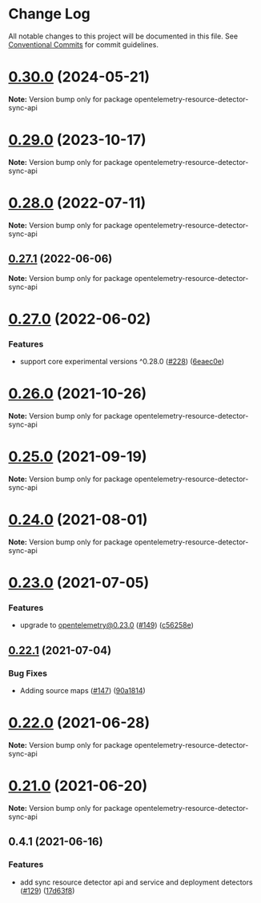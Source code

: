 # Change Log

All notable changes to this project will be documented in this file.
See [Conventional Commits](https://conventionalcommits.org) for commit guidelines.

# [0.30.0](https://github.com/aspecto-io/opentelemetry-ext-js/compare/opentelemetry-resource-detector-sync-api@0.29.0...opentelemetry-resource-detector-sync-api@0.30.0) (2024-05-21)

**Note:** Version bump only for package opentelemetry-resource-detector-sync-api





# [0.29.0](https://github.com/aspecto-io/opentelemetry-ext-js/compare/opentelemetry-resource-detector-sync-api@0.28.0...opentelemetry-resource-detector-sync-api@0.29.0) (2023-10-17)

**Note:** Version bump only for package opentelemetry-resource-detector-sync-api





# [0.28.0](https://github.com/aspecto-io/opentelemetry-ext-js/compare/opentelemetry-resource-detector-sync-api@0.27.1...opentelemetry-resource-detector-sync-api@0.28.0) (2022-07-11)

**Note:** Version bump only for package opentelemetry-resource-detector-sync-api





## [0.27.1](https://github.com/aspecto-io/opentelemetry-ext-js/compare/opentelemetry-resource-detector-sync-api@0.27.0...opentelemetry-resource-detector-sync-api@0.27.1) (2022-06-06)

**Note:** Version bump only for package opentelemetry-resource-detector-sync-api





# [0.27.0](https://github.com/aspecto-io/opentelemetry-ext-js/compare/opentelemetry-resource-detector-sync-api@0.26.0...opentelemetry-resource-detector-sync-api@0.27.0) (2022-06-02)


### Features

* support core experimental versions ^0.28.0 ([#228](https://github.com/aspecto-io/opentelemetry-ext-js/issues/228)) ([6eaec0e](https://github.com/aspecto-io/opentelemetry-ext-js/commit/6eaec0e6509edf066c6feb63504d4e9dd309c5ae))





# [0.26.0](https://github.com/aspecto-io/opentelemetry-ext-js/compare/opentelemetry-resource-detector-sync-api@0.25.0...opentelemetry-resource-detector-sync-api@0.26.0) (2021-10-26)

**Note:** Version bump only for package opentelemetry-resource-detector-sync-api





# [0.25.0](https://github.com/aspecto-io/opentelemetry-ext-js/compare/opentelemetry-resource-detector-sync-api@0.24.0...opentelemetry-resource-detector-sync-api@0.25.0) (2021-09-19)

**Note:** Version bump only for package opentelemetry-resource-detector-sync-api





# [0.24.0](https://github.com/aspecto-io/opentelemetry-ext-js/compare/opentelemetry-resource-detector-sync-api@0.23.0...opentelemetry-resource-detector-sync-api@0.24.0) (2021-08-01)

**Note:** Version bump only for package opentelemetry-resource-detector-sync-api





# [0.23.0](https://github.com/aspecto-io/opentelemetry-ext-js/compare/opentelemetry-resource-detector-sync-api@0.22.1...opentelemetry-resource-detector-sync-api@0.23.0) (2021-07-05)


### Features

* upgrade to opentelemetry@0.23.0 ([#149](https://github.com/aspecto-io/opentelemetry-ext-js/issues/149)) ([c56258e](https://github.com/aspecto-io/opentelemetry-ext-js/commit/c56258eba8885fa7ac9a2d26e4860c30f33fe513))





## [0.22.1](https://github.com/aspecto-io/opentelemetry-ext-js/compare/opentelemetry-resource-detector-sync-api@0.22.0...opentelemetry-resource-detector-sync-api@0.22.1) (2021-07-04)


### Bug Fixes

* Adding source maps ([#147](https://github.com/aspecto-io/opentelemetry-ext-js/issues/147)) ([90a1814](https://github.com/aspecto-io/opentelemetry-ext-js/commit/90a1814f30b1fbc78a10e6f9e2f7acd7d798e53a))





# [0.22.0](https://github.com/aspecto-io/opentelemetry-ext-js/compare/opentelemetry-resource-detector-sync-api@0.21.0...opentelemetry-resource-detector-sync-api@0.22.0) (2021-06-28)

**Note:** Version bump only for package opentelemetry-resource-detector-sync-api





# [0.21.0](https://github.com/aspecto-io/opentelemetry-ext-js/compare/opentelemetry-resource-detector-sync-api@0.4.1...opentelemetry-resource-detector-sync-api@0.21.0) (2021-06-20)

**Note:** Version bump only for package opentelemetry-resource-detector-sync-api





## 0.4.1 (2021-06-16)


### Features

* add sync resource detector api and service and deployment detectors ([#129](https://github.com/aspecto-io/opentelemetry-ext-js/issues/129)) ([17d63f8](https://github.com/aspecto-io/opentelemetry-ext-js/commit/17d63f87e8103fecd9f6f906eed9931e2f5a4aaa))
